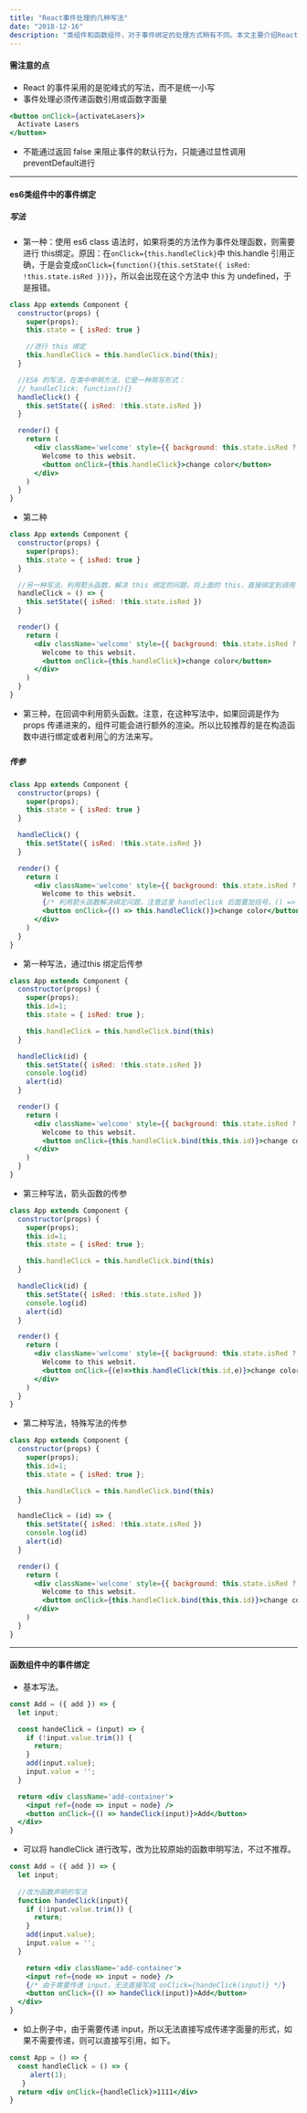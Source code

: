 ```yaml
---
title: "React事件处理的几种写法"
date: "2018-12-16"
description: "类组件和函数组件，对于事件绑定的处理方式稍有不同。本文主要介绍React类组件和函数组件中事件绑定的几种写法"
---
```


#### 需注意的点

- React 的事件采用的是驼峰式的写法，而不是统一小写
- 事件处理必须传递函数引用或函数字面量

```jsx
<button onClick={activateLasers}>
  Activate Lasers
</button>
```

- 不能通过返回 false 来阻止事件的默认行为，只能通过显性调用preventDefault进行

--- 

#### es6类组件中的事件绑定

##### 写法

- 第一种：使用 es6 class 语法时，如果将类的方法作为事件处理函数，则需要进行 this绑定。原因：在`onClick={this.handleClick}`中 this.handle 引用正确，于是会变成`onClick={function(){this.setState({ isRed: !this.state.isRed })}}`，所以会出现在这个方法中 this 为 undefined，于是报错。

```jsx
class App extends Component {
  constructor(props) {
    super(props);
    this.state = { isRed: true }

    //进行 this 绑定
    this.handleClick = this.handleClick.bind(this);
  }

  //ES6 的写法，在类中申明方法，它是一种简写形式：
  // handleClick: function(){}
  handleClick() {
    this.setState({ isRed: !this.state.isRed })
  }

  render() {
    return (
      <div className='welcome' style={{ background: this.state.isRed ? 'red' : 'green' }}>
        Welcome to this websit.
        <button onClick={this.handleClick}>change color</button>
      </div>
    )
  }
}
```

- 第二种

```jsx
class App extends Component {
  constructor(props) {
    super(props);
    this.state = { isRed: true }
  }

  //另一种写法，利用箭头函数，解决 this 绑定的问题，将上面的 this，直接绑定到调用 this.handleClick 的 this，即组件，从而解决了调用绑定的问题。
  handleClick = () => {
    this.setState({ isRed: !this.state.isRed })
  }

  render() {
    return (
      <div className='welcome' style={{ background: this.state.isRed ? 'red' : 'green' }}>
        Welcome to this websit.
        <button onClick={this.handleClick}>change color</button>
      </div>
    )
  }
}
```

- 第三种，在回调中利用箭头函数。注意，在这种写法中，如果回调是作为 props 传递进来的，组件可能会进行额外的渲染。所以比较推荐的是在构造函数中进行绑定或者利用👆的方法来写。

##### 传参

```jsx
class App extends Component {
  constructor(props) {
    super(props);
    this.state = { isRed: true }
  }

  handleClick() {
    this.setState({ isRed: !this.state.isRed })
  }

  render() {
    return (
      <div className='welcome' style={{ background: this.state.isRed ? 'red' : 'green' }}>
        Welcome to this websit.
        {/* 利用箭头函数解决绑定问题，注意这里 handleClick 后面要加括号。() => this.handleClick()是一整个函数字面量 *，使用这种写法有个缺点，就是如果这是一个要传递给子组件的属性，则在每次渲染时会重新生成一个函数，子组件会认为属性变更了，从而导致子组件重新渲染，所以这种方式不太推荐 */}
        <button onClick={() => this.handleClick()}>change color</button>
      </div>
    )
  }
}
```

- 第一种写法，通过this 绑定后传参

```jsx
class App extends Component {
  constructor(props) {
    super(props);
    this.id=1;
    this.state = { isRed: true };

    this.handleClick = this.handleClick.bind(this)
  }

  handleClick(id) {
    this.setState({ isRed: !this.state.isRed })
    console.log(id)
    alert(id)
  }

  render() {
    return (
      <div className='welcome' style={{ background: this.state.isRed ? 'red' : 'green' }}>
        Welcome to this websit.
        <button onClick={this.handleClick.bind(this,this.id)}>change color</button>
      </div>
    )
  }
}
```

- 第三种写法，箭头函数的传参

```jsx
class App extends Component {
  constructor(props) {
    super(props);
    this.id=1;
    this.state = { isRed: true };

    this.handleClick = this.handleClick.bind(this)
  }

  handleClick(id) {
    this.setState({ isRed: !this.state.isRed })
    console.log(id)
    alert(id)
  }

  render() {
    return (
      <div className='welcome' style={{ background: this.state.isRed ? 'red' : 'green' }}>
        Welcome to this websit.
        <button onClick={(e)=>this.handleClick(this.id,e)}>change color</button>
      </div>
    )
  }
}
```

- 第二种写法，特殊写法的传参

```jsx
class App extends Component {
  constructor(props) {
    super(props);
    this.id=1;
    this.state = { isRed: true };

    this.handleClick = this.handleClick.bind(this)
  }

  handleClick = (id) => {
    this.setState({ isRed: !this.state.isRed })
    console.log(id)
    alert(id)
  }

  render() {
    return (
      <div className='welcome' style={{ background: this.state.isRed ? 'red' : 'green' }}>
        Welcome to this websit.
        <button onClick={this.handleClick.bind(this,this.id)}>change color</button>
      </div>
    )
  }
}
```

--- 

#### 函数组件中的事件绑定

- 基本写法。

```jsx
const Add = ({ add }) => {
  let input;

  const handeClick = (input) => {
    if (!input.value.trim()) {
      return;
    }
    add(input.value);
    input.value = '';
  }

  return <div className='add-container'>
    <input ref={node => input = node} />
    <button onClick={() => handeClick(input)}>Add</button>
  </div>
}
```

- 可以将 handleClick 进行改写，改为比较原始的函数申明写法，不过不推荐。

```jsx
const Add = ({ add }) => {
  let input;
  
  //改为函数声明的写法
  function handeClick(input){
    if (!input.value.trim()) {
      return;
    }
    add(input.value);
    input.value = '';
  }

	return <div className='add-container'>
    <input ref={node => input = node} />
    {/* 由于需要传递 input，无法直接写成 onClick={handeClick(input)} */}
    <button onClick={() => handeClick(input)}>Add</button>
  </div>
}
```

- 如上例子中，由于需要传递 input，所以无法直接写成传递字面量的形式，如果不需要传递，则可以直接写引用，如下。

```jsx
const App = () => {
  const handleClick = () => {
     alert(1);
   }
  return <div onClick={handleClick}>1111</div>
}
```


